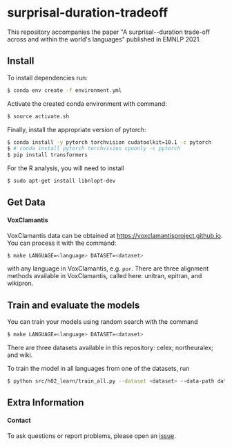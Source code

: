 # surprisal-duration-tradeoff
This repository accompanies the paper "A surprisal--duration trade-off across and within the world's languages" published in EMNLP 2021.

## Install

To install dependencies run:
```bash
$ conda env create -f environment.yml
```

Activate the created conda environment with command:
```bash
$ source activate.sh
```

Finally, install the appropriate version of pytorch:
```bash
$ conda install -y pytorch torchvision cudatoolkit=10.1 -c pytorch
$ # conda install pytorch torchvision cpuonly -c pytorch
$ pip install transformers
```

For the R analysis, you will need to install
```bash
$ sudo apt-get install libnlopt-dev
```

## Get Data

#### VoxClamantis

VoxClamantis data can be obtained at https://voxclamantisproject.github.io.
You can process it with the command:
```bash
$ make LANGUAGE=<language> DATASET=<dataset>
```
with any language in VoxClamantis, e.g. `por`.
There are three alignment methods available in VoxClamantis, called <dataset> here: unitran, epitran, and wikipron.


## Train and evaluate the models

You can train your models using random search with the command
```bash
$ make LANGUAGE=<language> DATASET=<dataset>
```
There are three datasets available in this repository: celex; northeuralex; and wiki.


To train the model in all languages from one of the datasets, run
```bash
$ python src/h02_learn/train_all.py --dataset <dataset> --data-path data/<dataset>/
```



## Extra Information

#### Contact

To ask questions or report problems, please open an [issue](https://github.com/rycolab/surprisal-duration-tradeoff/issues).
